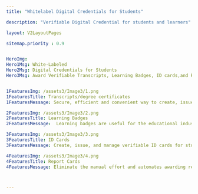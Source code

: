 ```yaml
---
title: "Whitelabel Digital Credentials for Students"

description: "Verifiable Digital Credential for students and learners"

layout: V2LayoutPages

sitemap.priority : 0.9


HeroImg: 
Hero1Msg: White-Labeled
Hero2Msg: Digital Credentials for Students
Hero3Msg: Award Verifiable Transcripts, Learning Badges, ID cards,and Report Cards for educational Institutions


1FeaturesImg: /assets3/Image3/1.png
1FeaturesTitle: Transcripts/degree certificates
1FeaturesMessage: Secure, efficient and convenient way to create, issue and manage transcripts and degree certificates. These credentials allow institutions to easily verify the authenticity of the documents and provide students with a portable and verifiable record of their achievements. Digital credentials also make it easy for your students to share their transcripts and degree certificates with employers and other institutions, ensuring that their qualifications are recognized and valued.

2FeaturesImg: /assets3/Image3/2.png
2FeaturesTitle: Learning Badges
2FeaturesMessage:  Learning badges are useful for the educational industry because they allow for the creation, issuance, and management of these badges in a secure and efficient manner. Digital badges provide a way for your students to easily showcase their achievements and skills, and for educators to easily recognize and reward these achievements. This can help to motivate students and promote lifelong learning. Additionally, digital badges can be easily shared and verified online, making them a valuable tool for both students and educators.

3FeaturesImg: /assets3/Image3/3.png
3FeaturesTitle: ID Cards
3FeaturesMessage: Create, issue, and manage verifiable ID cards for students. This allows you to quickly and securely verify the identity of your students, while also providing students with a convenient way to access their information and services. By using this software, you can improve the security of their campus, and make it easier for students to access the resources they need to succeed.

4FeaturesImg: /assets3/Image3/4.png
4FeaturesTitle: Report Cards
4FeaturesMessage: Eliminate the manual effort and automates awarding report cards, and provides your students with real-time analytics on student performance. Verifiable digital report card allows them to stay informed about their progress, and provides Institutions with valuable insights into student performance and areas for improvement. Institutions can improve communication and transparency with students and support them achieving their academic goals



---
```

